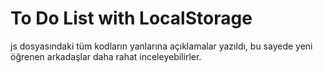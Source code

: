 # To Do List with LocalStorage

js dosyasındaki tüm kodların yanlarına açıklamalar yazıldı, bu sayede yeni öğrenen arkadaşlar daha rahat inceleyebilirler.
